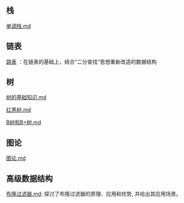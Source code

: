 ## 栈

 [单调栈.md](单调栈.md) 





## 链表

[跳表](./跳表.md) ：在链表的基础上，结合”二分查找“思想重新改造的数据结构





## 树

[树的基础知识.md](树的基础知识.md) 

[红黑树.md](./红黑树.md)

[B树和B+树.md](./B树和B+树.md)





## 图论



 [图论.md](图论.md) 





## 高级数据结构

[布隆过滤器.md](./布隆过滤器.md): 探讨了布隆过滤器的原理、应用和优势, 并给出其应用场景。